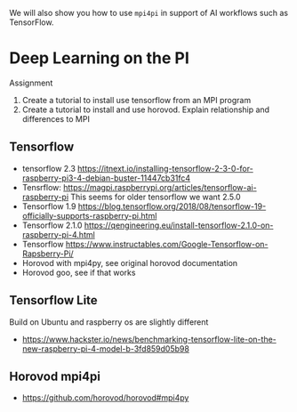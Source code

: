 We will
also show you how to use `mpi4pi` in support of AI workflows such as
TensorFlow.

# Deep Learning on the PI

Assignment

1. Create a tutorial to install use tensorflow from an MPI program
2. Create a tutorial to install and use horovod. Explain relationship and differences to MPI


## Tensorflow

* tensorflow 2.3
<https://itnext.io/installing-tensorflow-2-3-0-for-raspberry-pi3-4-debian-buster-11447cb31fc4>
* Tensrflow: <https://magpi.raspberrypi.org/articles/tensorflow-ai-raspberry-pi>
This seems for older tensorflow we want 2.5.0
* Tensorflow 1.9 <https://blog.tensorflow.org/2018/08/tensorflow-19-officially-supports-raspberry-pi.html>
* Tensorflow 2.1.0 <https://qengineering.eu/install-tensorflow-2.1.0-on-raspberry-pi-4.html>
* Tensorflow <https://www.instructables.com/Google-Tensorflow-on-Rapsberry-Pi/>
* Horovod with mpi4py, see original horovod documentation
* Horovod goo, see if that works

## Tensorflow Lite

Build on Ubuntu and raspberry os are slightly different

* <https://www.hackster.io/news/benchmarking-tensorflow-lite-on-the-new-raspberry-pi-4-model-b-3fd859d05b98>

## Horovod mpi4pi

* <https://github.com/horovod/horovod#mpi4py>

